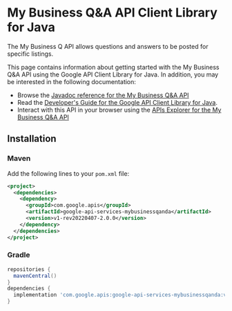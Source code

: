 # My Business Q&amp;A API Client Library for Java

The My Business Q API allows questions and answers to be posted for specific listings.

This page contains information about getting started with the My Business Q&amp;A API
using the Google API Client Library for Java. In addition, you may be interested
in the following documentation:

* Browse the [Javadoc reference for the My Business Q&amp;A API][javadoc]
* Read the [Developer's Guide for the Google API Client Library for Java][google-api-client].
* Interact with this API in your browser using the [APIs Explorer for the My Business Q&amp;A API][api-explorer]

## Installation

### Maven

Add the following lines to your `pom.xml` file:

```xml
<project>
  <dependencies>
    <dependency>
      <groupId>com.google.apis</groupId>
      <artifactId>google-api-services-mybusinessqanda</artifactId>
      <version>v1-rev20220407-2.0.0</version>
    </dependency>
  </dependencies>
</project>
```

### Gradle

```gradle
repositories {
  mavenCentral()
}
dependencies {
  implementation 'com.google.apis:google-api-services-mybusinessqanda:v1-rev20220407-2.0.0'
}
```

[javadoc]: https://googleapis.dev/java/google-api-services-mybusinessqanda/latest/index.html
[google-api-client]: https://github.com/googleapis/google-api-java-client/
[api-explorer]: https://developers.google.com/apis-explorer/#p/mybusinessqanda/v1/
